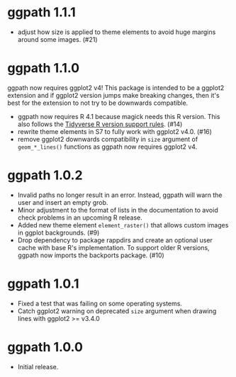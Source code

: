 # ggpath 1.1.1

* adjust how size is applied to theme elements to avoid huge margins around some images. (#21)

# ggpath 1.1.0

ggpath now requires ggplot2 v4! This package is intended to be a ggplot2 extension 
and if ggplot2 version jumps make breaking changes, then it's best for the extension 
to not try to be downwards compatible.

* ggpath now requires R 4.1 because magick needs this R version. This also follows the [Tidyverse R version support rules](https://tidyverse.org/blog/2019/04/r-version-support/). (#14)
* rewrite theme elements in S7 to fully work with ggplot2 v4.0. (#16)
* remove ggplot2 downwards compatibility in `size` argument of `geom_*_lines()` functions as ggpath now requires ggplot2 v4.

# ggpath 1.0.2

* Invalid paths no longer result in an error. Instead, ggpath will warn the user and insert an empty grob.
* Minor adjustment to the format of lists in the documentation to avoid check problems in an upcoming R release.
* Added new theme element `element_raster()` that allows custom images in ggplot backgrounds. (#9)
* Drop dependency to package rappdirs and create an optional user cache with base R's implementation. To support older R versions, ggpath now imports the backports package. (#10)

# ggpath 1.0.1

* Fixed a test that was failing on some operating systems.
* Catch ggplot2 warning on deprecated `size` argument when drawing lines with ggplot2 >= v3.4.0 

# ggpath 1.0.0

* Initial release.
